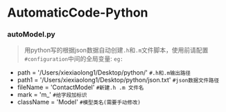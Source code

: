 # AutomaticCode-Python
### autoModel.py
>   用python写的根据json数据自动创建`.h`和`.m`文件脚本，使用前请配置`#configuration`中间的全局变量:
`eg:`
 *  path = '/Users/xiexiaolong1/Desktop/python/' `#.h和.m输出路径`
 *  path1 = '/Users/xiexiaolong1/Desktop/python/json.txt' `#json数据文件路径`
 *  fileName = 'ContactModel' `#新建.h .m 文件名`
 *  mark = 'm_' `#给字段加标识`
 *  className = 'Model' `#模型类名(需要手动修改)`
